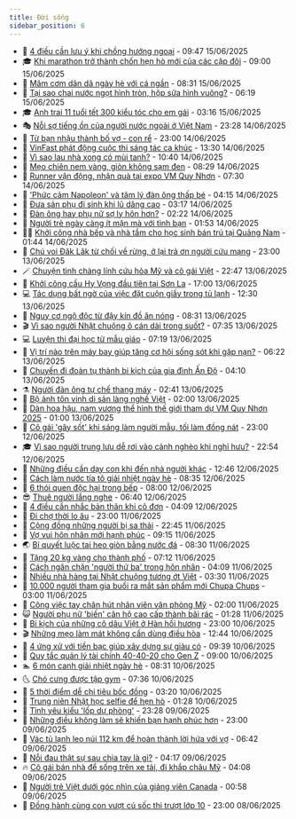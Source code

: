 ```yaml
---
title: Đời sống
sidebar_position: 6
---
```


<!-- vnexpress-doi-song:START -->
- 🚀 [4 điều cần lưu ý khi chồng hướng ngoại](https://vnexpress.net/4-dieu-can-luu-y-khi-chong-huong-ngoai-4899086.html) - 09:47 15/06/2025
- 🎓 [Khi marathon trở thành chốn hẹn hò mới của các cặp đôi](https://vnexpress.net/khi-marathon-tro-thanh-chon-hen-ho-moi-cua-cac-cap-doi-4899065.html) - 09:00 15/06/2025
- 🚦 [Mâm cơm dân dã ngày hè với cá ngần](https://vnexpress.net/mam-com-dan-da-ngay-he-voi-ca-ngan-4899079.html) - 08:31 15/06/2025
- 🦣 [Tại sao chai nước ngọt hình tròn, hộp sữa hình vuông?](https://vnexpress.net/tai-sao-chai-nuoc-ngot-hinh-tron-hop-sua-hinh-vuong-4898876.html) - 06:19 15/06/2025
- 🎓 [Anh trai 11 tuổi tết 300 kiểu tóc cho em gái](https://vnexpress.net/anh-trai-11-tuoi-tet-300-kieu-toc-cho-em-gai-4898856.html) - 03:16 15/06/2025
- 🎭 [Nỗi sợ tiếng ồn của người nước ngoài ở Việt Nam](https://vnexpress.net/noi-so-tieng-on-cua-nguoi-nuoc-ngoai-o-viet-nam-4895405.html) - 23:28 14/06/2025
- 🦅 [Từ bạn nhậu thành bố vợ - con rể](https://vnexpress.net/tu-ban-nhau-thanh-bo-vo-con-re-4896793.html) - 23:00 14/06/2025
- 🎃 [VinFast phát động cuộc thi sáng tác ca khúc](https://vnexpress.net/vinfast-phat-dong-cuoc-thi-sang-tac-ca-khuc-4898905.html) - 13:30 14/06/2025
- 💪 [Vì sao lau nhà xong có mùi tanh?](https://vnexpress.net/vi-sao-lau-nha-xong-co-mui-tanh-4898868.html) - 10:40 14/06/2025
- 🐻 [Mẹo chiên nem vàng, giòn không sạm đen](https://vnexpress.net/meo-chien-nem-vang-gion-khong-sam-den-4898763.html) - 08:29 14/06/2025
- 🧠 [Runner vận động, nhận quà tại expo VM Quy Nhơn](https://video.vnexpress.net/runner-van-dong-nhan-qua-tai-expo-vm-quy-nhon-4898760.html) - 07:30 14/06/2025
- 🐘 [&#39;Phức cảm Napoleon&#39; và tâm lý đàn ông thấp bé](https://vnexpress.net/phuc-cam-napoleon-va-tam-ly-dan-ong-thap-be-4898762.html) - 04:15 14/06/2025
- 👹 [Đưa sản phụ đi sinh khi lũ dâng cao](https://vnexpress.net/dua-san-phu-di-sinh-khi-lu-dang-cao-4898739.html) - 03:17 14/06/2025
- 💂 [Đàn ông hay phụ nữ sợ ly hôn hơn?](https://vnexpress.net/dan-ong-hay-phu-nu-so-ly-hon-hon-4898569.html) - 02:22 14/06/2025
- 🦍 [Người trẻ ngày càng ít mặn mà với tình bạn](https://vnexpress.net/nguoi-tre-ngay-cang-it-man-ma-voi-tinh-ban-4898662.html) - 01:53 14/06/2025
- 🧑‍🏫 [Khởi công nhà bếp và nhà tắm cho học sinh bán trú tại Quảng Nam](https://vnexpress.net/khoi-cong-nha-bep-va-nha-tam-cho-hoc-sinh-ban-tru-tai-quang-nam-4898670.html) - 01:44 14/06/2025
- 🧰 [Chú voi Đăk Lăk từ chối về rừng, ở lại trả ơn người cứu mạng](https://vnexpress.net/chu-voi-dak-lak-tu-choi-ve-rung-o-lai-tra-on-nguoi-cuu-mang-4897856.html) - 23:00 13/06/2025
- 🪄 [Chuyện tình chàng lính cứu hỏa Mỹ và cô gái Việt](https://vnexpress.net/chuyen-tinh-chang-linh-cuu-hoa-my-va-co-gai-viet-4894884.html) - 22:47 13/06/2025
- 🐲 [Khởi công cầu Hy Vọng đầu tiên tại Sơn La](https://vnexpress.net/khoi-cong-cau-hy-vong-dau-tien-tai-son-la-4898510.html) - 17:00 13/06/2025
- 💻 [Tác dụng bất ngờ của việc đặt cuộn giấy trong tủ lạnh](https://vnexpress.net/tac-dung-bat-ngo-cua-viec-dat-cuon-giay-trong-tu-lanh-4619933.html) - 12:30 13/06/2025
- 🐘 [Nguy cơ ngộ độc từ đậy kín đồ ăn nóng](https://vnexpress.net/nguy-co-ngo-doc-tu-day-kin-do-an-nong-4898501.html) - 08:31 13/06/2025
- 🎬 [Vì sao người Nhật chuộng ô cán dài trong suốt?](https://vnexpress.net/vi-sao-nguoi-nhat-chuong-o-can-dai-trong-suot-4896818.html) - 07:35 13/06/2025
- 💻 [Luyện thi đại học từ mẫu giáo](https://vnexpress.net/luyen-thi-dai-hoc-tu-mau-giao-4898391.html) - 07:19 13/06/2025
- 🧰 [Vị trí nào trên máy bay giúp tăng cơ hội sống sót khi gặp nạn?](https://vnexpress.net/vi-tri-nao-tren-may-bay-giup-tang-co-hoi-song-sot-khi-gap-nan-4898361.html) - 06:22 13/06/2025
- 🫣 [Chuyến đi đoàn tụ thành bi kịch của gia đình Ấn Độ](https://vnexpress.net/chuyen-di-doan-tu-thanh-bi-kich-cua-gia-dinh-an-do-4898333.html) - 04:10 13/06/2025
- ⚗️ [Người đàn ông tự chế thang máy](https://vnexpress.net/nguoi-dan-ong-tu-che-thang-may-4897957.html) - 02:41 13/06/2025
- 🌊 [Bộ ảnh tôn vinh di sản làng nghề Việt](https://vnexpress.net/bo-anh-ton-vinh-di-san-lang-nghe-viet-4895305.html) - 02:00 13/06/2025
- 💃 [Dàn hoa hậu, nam vương thể hình thế giới tham dự VM Quy Nhơn 2025](https://vnexpress.net/dan-hoa-hau-nam-vuong-the-hinh-the-gioi-tham-du-vm-quy-nhon-2025-4898053.html) - 01:00 13/06/2025
- 🦆 [Cô gái &#39;gây sốt&#39; khi sáng làm người mẫu, tối làm đồng nát](https://vnexpress.net/co-gai-gay-sot-khi-sang-lam-nguoi-mau-toi-lam-dong-nat-4898159.html) - 23:00 12/06/2025
- 🎓 [Vì sao người trung lưu dễ rơi vào cảnh nghèo khi nghỉ hưu?](https://vnexpress.net/vi-sao-nguoi-trung-luu-de-roi-vao-canh-ngheo-khi-nghi-huu-4898001.html) - 22:54 12/06/2025
- 💪 [Những điều cần dạy con khi đến nhà người khác](https://vnexpress.net/nhung-dieu-can-day-con-khi-den-nha-nguoi-khac-4621409.html) - 12:46 12/06/2025
- 🤔 [Cách làm nước tía tô giải nhiệt ngày hè](https://vnexpress.net/doi-song-cooking-nuoc-tia-to-4475503.html) - 08:35 12/06/2025
- 🧰 [6 thói quen độc hại trong bếp](https://vnexpress.net/6-thoi-quen-doc-hai-trong-bep-4897058.html) - 08:00 12/06/2025
- 😎 [Thuê người lắng nghe](https://vnexpress.net/thue-nguoi-lang-nghe-4896912.html) - 06:40 12/06/2025
- 🌮 [4 điều cần nhắc bản thân khi cô đơn](https://vnexpress.net/4-dieu-can-nhac-ban-than-khi-co-don-4897732.html) - 04:09 12/06/2025
- 🧠 [Đi chợ thời lo âu](https://vnexpress.net/di-cho-thoi-lo-au-4897144.html) - 23:00 11/06/2025
- 🎡 [Cộng đồng những người bị sa thải](https://vnexpress.net/cong-dong-nhung-nguoi-bi-sa-thai-4897658.html) - 22:45 11/06/2025
- 🎡 [Vợ vui hôn nhân mới hạnh phúc](https://vnexpress.net/vo-vui-hon-nhan-moi-hanh-phuc-4896182.html) - 09:15 11/06/2025
- 🌏 [Bí quyết luộc tai heo giòn bằng nước đá](https://vnexpress.net/bi-quyet-luoc-tai-heo-gion-bang-nuoc-da-4896944.html) - 08:30 11/06/2025
- 🐻 [Tặng 20 kg vàng cho thành phố](https://vnexpress.net/tang-20-kg-vang-cho-thanh-pho-4897208.html) - 07:12 11/06/2025
- 💂 [Cách ngăn chặn &#39;người thứ ba&#39; trong hôn nhân](https://vnexpress.net/cach-ngan-chan-nguoi-thu-ba-trong-hon-nhan-4896815.html) - 04:09 11/06/2025
- 🥸 [Nhiều nhà hàng tại Nhật chuộng tương ớt Việt](https://vnexpress.net/nhieu-nha-hang-tai-nhat-chuong-tuong-ot-viet-4896999.html) - 03:30 11/06/2025
- 🌋 [10.000 người tham gia buổi ra mắt sản phẩm mới Chupa Chups](https://vnexpress.net/10-000-nguoi-tham-gia-buoi-ra-mat-san-pham-moi-chupa-chups-4895300.html) - 03:00 11/06/2025
- 🦩 [Công việc tay chân hút nhân viên văn phòng Mỹ](https://vnexpress.net/cong-viec-tay-chan-hut-nhan-vien-van-phong-my-4896943.html) - 02:00 11/06/2025
- 😺 [Người phụ nữ &#39;biến&#39; căn hộ cao cấp thành bãi rác](https://vnexpress.net/nguoi-phu-nu-bien-can-ho-cao-cap-thanh-bai-rac-4897234.html) - 01:28 11/06/2025
- 🐻 [Bi kịch của những cô dâu Việt ở Hàn hồi hương](https://vnexpress.net/bi-kich-cua-nhung-co-dau-viet-o-han-hoi-huong-4894908.html) - 23:00 10/06/2025
- 🎬 [Những mẹo làm mát không cần dùng điều hòa](https://vnexpress.net/nhung-meo-lam-mat-khong-can-dung-dieu-hoa-4480424.html) - 12:44 10/06/2025
- 🎊 [4 ứng xử với tiền bạc giúp xây dựng sự giàu có](https://vnexpress.net/4-ung-xu-voi-tien-bac-giup-xay-dung-su-giau-co-4897092.html) - 09:39 10/06/2025
- 💄 [Quy tắc quản lý tài chính 40-40-20 cho Gen Z](https://vnexpress.net/quy-tac-quan-ly-tai-chinh-40-40-20-cho-gen-z-4896968.html) - 09:00 10/06/2025
- 🏊 [6 món canh giải nhiệt ngày hè](https://vnexpress.net/6-mon-canh-giai-nhiet-ngay-he-4896935.html) - 08:31 10/06/2025
- 🌜 [Chó cưng được tập gym](https://vnexpress.net/cho-cung-duoc-tap-gym-4896847.html) - 07:36 10/06/2025
- 🤡 [5 thời điểm dễ chi tiêu bốc đồng](https://vnexpress.net/5-thoi-diem-de-chi-tieu-boc-dong-4896086.html) - 03:20 10/06/2025
- 🥰 [Trung niên Nhật học selfie để hẹn hò](https://vnexpress.net/trung-nien-nhat-hoc-selfie-de-hen-ho-4896138.html) - 01:28 10/06/2025
- 🦍 [Tình yêu kiểu &#39;lốp dự phòng&#39;](https://vnexpress.net/tinh-yeu-kieu-lop-du-phong-4891084.html) - 23:28 09/06/2025
- 🫣 [Những điều không làm sẽ khiến bạn hạnh phúc hơn](https://vnexpress.net/nhung-dieu-khong-lam-se-khien-ban-hanh-phuc-hon-4896114.html) - 23:00 09/06/2025
- 🚦 [Vác tủ lạnh leo núi 112 km để hoàn thành lời hứa với vợ](https://vnexpress.net/vac-tu-lanh-leo-nui-112-km-de-hoan-thanh-loi-hua-voi-vo-4896136.html) - 06:42 09/06/2025
- 🐘 [Nỗi đau thật sự sau chia tay là gì?](https://vnexpress.net/noi-dau-that-su-sau-chia-tay-la-gi-4896075.html) - 04:17 09/06/2025
- 🔥 [Cô gái bán nhà để sống trên xe tải, đi khắp châu Mỹ](https://vnexpress.net/co-gai-ban-nha-de-song-tren-xe-tai-di-khap-chau-my-4896085.html) - 04:08 09/06/2025
- 🎃 [Người trẻ Việt dưới góc nhìn của giảng viên Canada](https://vnexpress.net/nguoi-tre-viet-duoi-goc-nhin-cua-giang-vien-canada-4894537.html) - 00:58 09/06/2025
- 🥳 [Đồng hành cùng con vượt cú sốc thi trượt lớp 10](https://vnexpress.net/dong-hanh-cung-con-vuot-cu-soc-thi-truot-lop-10-4895355.html) - 23:00 08/06/2025<!-- vnexpress-doi-song:END -->
